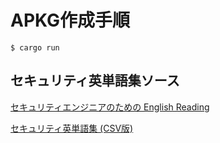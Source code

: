 # APKG作成手順
```
$ cargo run
```

## セキュリティ英単語集ソース
[セキュリティエンジニアのための English Reading](https://www.ipa.go.jp/icscoe/program/core_human_resource/final_project/english-reading.html)

[セキュリティ英単語集 (CSV版)](https://www.ipa.go.jp/files/000099579.csv)
